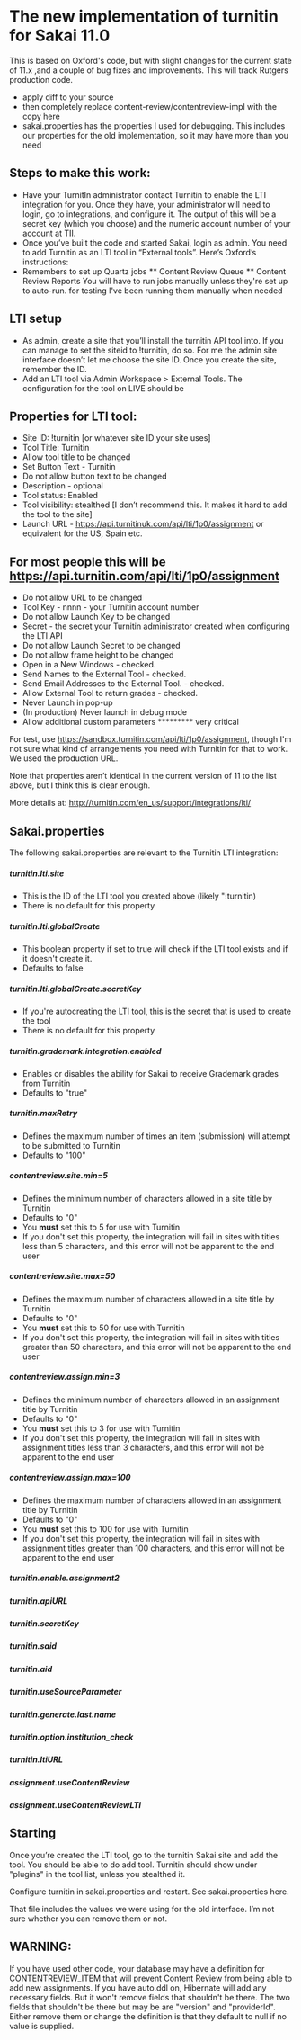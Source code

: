 # The new implementation of turnitin for Sakai 11.0

This is based on Oxford's code, but with slight changes for
the current state of 11.x ,and a couple of bug fixes and
improvements. This will track Rutgers production code.

* apply diff to your source
* then completely replace content-review/contentreview-impl with the copy here
* sakai.properties has the properties I used for debugging. This includes
  our properties for the old implementation, so it may have more than you need

## Steps to make this work:

* Have your TurnitIn administrator contact Turnitin to enable the LTI integration for you. Once they have, your administrator will need to login, go to integrations, and configure it. The output of this will be a secret key (which you choose) and the numeric account number of your account at TII.
* Once you’ve built the code and started Sakai, login as admin. You need to add Turnitin as an LTI tool in “External tools”. Here’s Oxford’s instructions:
* Remembers to set up Quartz jobs
** Content Review Queue
** Content Review Reports
You will have to run jobs manually unless they're set up to auto-run. for testing I've been running them manually when needed

## LTI setup

* As admin, create a site that you’ll install the turnitin API tool into. If you can manage to set the siteid to !turnitin, do so. For me the admin site interface doesn’t let me choose the site ID. Once you create the site, remember the ID.
* Add an LTI tool via Admin Workspace > External Tools. The configuration for the tool on LIVE should be

## Properties for LTI tool:

* Site ID: !turnitin [or whatever site ID your site uses]
* Tool Title: Turnitin
* Allow tool title to be changed
* Set Button Text - Turnitin
* Do not allow button text to be changed
* Description - optional
* Tool status: Enabled
* Tool visibility: stealthed [I don’t recommend this. It makes it hard to add the tool to the site]
* Launch URL - https://api.turnitinuk.com/api/lti/1p0/assignment or equivalent for the US, Spain etc.

## For most people this will be https://api.turnitin.com/api/lti/1p0/assignment

* Do not allow URL to be changed
* Tool Key - nnnn - your Turnitin account number
* Do not allow Launch Key to be changed
* Secret - the secret your Turnitin administrator created when configuring the LTI API
* Do not allow Launch Secret to be changed
* Do not allow frame height to be changed
* Open in a New Windows - checked.
* Send Names to the External Tool - checked.
* Send Email Addresses to the External Tool. - checked.
* Allow External Tool to return grades - checked.
* Never Launch in pop-up
* (In production) Never launch in debug mode
* Allow additional custom parameters ********* very critical

For test, use  https://sandbox.turnitin.com/api/lti/1p0/assignment, though I'm not sure what kind of arrangements you need with Turnitin for that to work. We used the production URL.

Note that properties aren’t identical in the current version of 11 to the list above, but I think this is clear enough.

More details at: http://turnitin.com/en_us/support/integrations/lti/

## Sakai.properties

The following sakai.properties are relevant to the Turnitin LTI integration:

##### turnitin.lti.site
* This is the ID of the LTI tool you created above (likely "!turnitin)
* There is no default for this property

##### turnitin.lti.globalCreate
* This boolean property if set to true will check if the LTI tool exists and if it doesn't create it.
* Defaults to false

##### turnitin.lti.globalCreate.secretKey
* If you're autocreating the LTI tool, this is the secret that is used to create the tool
* There is no default for this property 

##### turnitin.grademark.integration.enabled
* Enables or disables the ability for Sakai to receive Grademark grades from Turnitin
* Defaults to "true"

##### turnitin.maxRetry
* Defines the maximum number of times an item (submission) will attempt to be submitted to Turnitin
* Defaults to "100"

##### contentreview.site.min=5
* Defines the minimum number of characters allowed in a site title by Turnitin
* Defaults to "0"
* You **must** set this to 5 for use with Turnitin
* If you don't set this property, the integration will fail in sites with titles less than 5 characters, and this error will not be apparent to the end user

##### contentreview.site.max=50
* Defines the maximum number of characters allowed in a site title by Turnitin
* Defaults to "0"
* You **must** set this to 50 for use with Turnitin
* If you don't set this property, the integration will fail in sites with titles greater than 50 characters, and this error will not be apparent to the end user

##### contentreview.assign.min=3
* Defines the minimum number of characters allowed in an assignment title by Turnitin
* Defaults to "0"
* You **must** set this to 3 for use with Turnitin
* If you don't set this property, the integration will fail in sites with assignment titles less than 3 characters, and this error will not be apparent to the end user

##### contentreview.assign.max=100
* Defines the maximum number of characters allowed in an assignment title by Turnitin
* Defaults to "0"
* You **must** set this to 100 for use with Turnitin
* If you don't set this property, the integration will fail in sites with assignment titles greater than 100 characters, and this error will not be apparent to the end user

##### turnitin.enable.assignment2
##### turnitin.apiURL
##### turnitin.secretKey
##### turnitin.said
##### turnitin.aid
##### turnitin.useSourceParameter
##### turnitin.generate.last.name
##### turnitin.option.institution_check
##### turnitin.ltiURL
##### assignment.useContentReview
##### assignment.useContentReviewLTI

## Starting

Once you’re created the LTI tool, go to the turnitin Sakai site and add the tool. You should be able to do add tool. Turnitin should show under "plugins" in the tool list, unless you stealthed it.

Configure turnitin in sakai.properties and restart. See sakai.properties here.

That file includes the values we were using for the old interface. I’m not sure whether you can remove them or not.

## WARNING:

If you have used other code, your database may have a definition for
CONTENTREVIEW_ITEM that will prevent Content Review from being able to
add new assignments. If you have auto.ddl on, Hibernate will add any
necessary fields. But it won't remove fields that shouldn't be there.
The two fields that shouldn't be there but may be are "version" and
"providerId". Either remove them or change the definition is that they
default to null if no value is supplied.
